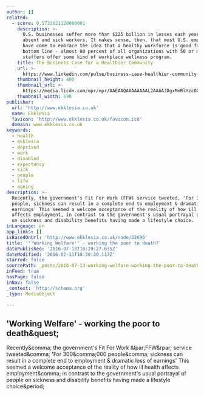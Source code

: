 ```yaml
---
author: []
related:
  - score: 0.5733621120000001
    description: >-
      U.S. businesses suffer more than $225 billion in losses each year due to
      absent and sick workers. It makes sense, then, that most U.S. employers
      have come to embrace the idea that a healthy workforce is good for the
      bottom line - almost 80 percent of all organizations with 50 or more
      staffers offer some kind of workplace wellness program.
    title: The Business Case for a Healthier Community
    url: >-
      https://www.linkedin.com/pulse/business-case-healthier-community-risa-lavizzo-mourey
    thumbnail_height: 400
    thumbnail_url: >-
      https://media.licdn.com/mpr/mpr/AAEAAQAAAAAAAAL2AAAAJDgxMmRlYzc0LTc4YjMtNGMwNi04MGI4LTY5MDU5NzdmY2UwOA.png
    thumbnail_width: 698
publisher:
  url: 'http://www.ekklesia.co.uk'
  name: Ekklesia
  favicon: 'http://www.ekklesia.co.uk/favicon.ico'
  domain: www.ekklesia.co.uk
keywords:
  - health
  - ekklesia
  - deprived
  - work
  - disabled
  - expectancy
  - sick
  - people
  - life
  - ageing
description: >-
  Recently, the government's Fit For Work (FFW) service tweeted, 'For 300,000
  people, sickness can result in a complete end to employment & dramatic loss of
  earnings' This seemed a welcome acceptance of the reality of how ill health
  affects employment, in contrast to the government's usual portrayal of people
  on sickness and disability benefits having made a lifestyle choice.
inLanguage: en
app_links: []
isBasedOnUrl: 'http://www.ekklesia.co.uk/node/22696'
title: '''Working Welfare'' - working the poor to death?'
datePublished: '2016-07-13T18:29:27.635Z'
dateModified: '2016-02-11T10:38:20.117Z'
starred: false
sourcePath: _posts/2016-07-13-working-welfare-working-the-poor-to-death.md
inFeed: true
hasPage: false
inNav: false
_context: 'http://schema.org'
_type: MediaObject

---
```

<article style=""><h1>'Working Welfare' - working the poor to death&amp;quest;</h1><p>Recently&amp;comma; the government's Fit For Work &amp;lpar;FFW&amp;rpar; service tweeted&amp;comma; 'For 300&amp;comma;000 people&amp;comma; sickness can result in a complete end to employment &amp; dramatic loss of earnings' This seemed a welcome acceptance of the reality of how ill health affects employment&amp;comma; in contrast to the government's usual portrayal of people on sickness and disability benefits having made a lifestyle choice&amp;period;</p></article>